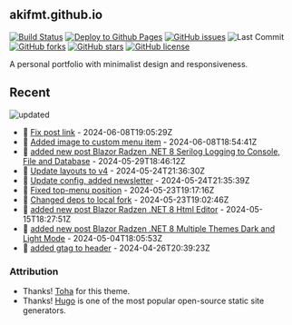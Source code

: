## akifmt.github.io

[![Build Status](https://img.shields.io/endpoint.svg?url=https%3A%2F%2Factions-badge.atrox.dev%2Fakifmt%2Fakifmt.github.io%2Fbadge%3Fref%3Dsource-v4&style=flat)](https://actions-badge.atrox.dev/akifmt/akifmt.github.io/goto?ref=source-v4) [![Deploy to Github Pages](https://github.com/akifmt/akifmt.github.io/actions/workflows/deploy-to-gh-pages.yaml/badge.svg)](https://github.com/akifmt/akifmt.github.io/actions/workflows/deploy-to-gh-pages.yaml)
[![GitHub issues](https://img.shields.io/github/issues/akifmt/akifmt.github.io)](https://github.com/akifmt/akifmt.github.io/issues) ![Last Commit](https://img.shields.io/github/last-commit/hugo-toha/hugo-toha.github.io) [![GitHub forks](https://img.shields.io/github/forks/akifmt/akifmt.github.io)](https://github.com/akifmt/akifmt.github.io/network)
[![GitHub stars](https://img.shields.io/github/stars/akifmt/akifmt.github.io)](https://github.com/akifmt/akifmt.github.io/stargazers)
[![GitHub license](https://img.shields.io/github/license/akifmt/akifmt.github.io)](https://github.com/akifmt/akifmt.github.io/blob/master/LICENSE)

A personal portfolio with minimalist design and responsiveness.


## Recent

<!-- Latest_Commits_Start -->
![updated](https://img.shields.io/badge/Updated-Sat%20Jun%2008%202024%2019%3A07%3A10%20GMT%2B0000%20(Coordinated%20Universal%20Time)-blue.svg)
- :page_facing_up: [Fix post link](https://github.com/akifmt/akifmt.github.io/commit/ea8f9de1a9db12259695c2102f8026b324ec9488) - 2024-06-08T19:05:29Z 
- :page_facing_up: [Added image to custom menu item](https://github.com/akifmt/akifmt.github.io/commit/8dc34e63fa6681e83fc319bbd38fbf56b14d2175) - 2024-06-08T18:54:41Z 
- :page_facing_up: [added new post Blazor Radzen .NET 8 Serilog Logging to Console, File and Database](https://github.com/akifmt/akifmt.github.io/commit/1723fce0cb73c674034cb00a78352ff5181a61e7) - 2024-05-29T18:46:12Z 
- :page_facing_up: [Update layouts to v4](https://github.com/akifmt/akifmt.github.io/commit/1e39c2bcc281f5de8f1b4b9b6b82bcb89a40f3f7) - 2024-05-24T21:36:30Z 
- :page_facing_up: [Update config, added newsletter](https://github.com/akifmt/akifmt.github.io/commit/630c963beab54974e3ba2130f058c7ab70246375) - 2024-05-24T21:35:39Z 
- :page_facing_up: [Fixed top-menu position](https://github.com/akifmt/akifmt.github.io/commit/4eaaa406849f228785fc60bf93f3eade00ac705e) - 2024-05-23T19:17:16Z 
- :page_facing_up: [Changed deps to local fork](https://github.com/akifmt/akifmt.github.io/commit/a206608215a613e5856d13b5982855b6baace16e) - 2024-05-23T19:02:46Z 
- :page_facing_up: [added new post Blazor Radzen .NET 8 Html Editor](https://github.com/akifmt/akifmt.github.io/commit/38e0b3b15d2e6d87824299b75904b7756d135e58) - 2024-05-15T18:27:51Z 
- :page_facing_up: [added new post Blazor Radzen .NET 8 Multiple Themes Dark and Light Mode](https://github.com/akifmt/akifmt.github.io/commit/98b4f25a153289d5e461340624fcf1433fb92ee3) - 2024-05-04T18:05:53Z 
- :page_facing_up: [added gtag to header](https://github.com/akifmt/akifmt.github.io/commit/156ec8117ab13d1317523b2a1f6a3adb43af7a50) - 2024-04-26T20:39:23Z 
<!-- Latest_Commits_End -->

### Attribution

- Thanks! [Toha](https://github.com/hugo-toha/toha) for this theme.
- Thanks! [Hugo](https://gohugo.io/) is one of the most popular open-source static site generators.
